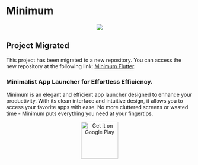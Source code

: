 # Minimum

<p align="center">
  <img src="https://i.imgur.com/3pVJtVg.png">
</p>

## Project Migrated

This project has been migrated to a new repository. You can access the new repository at the following link: [Minimum Flutter](https://github.com/JunioJsv/minimum-flutter).

### Minimalist App Launcher for Effortless Efficiency.

Minimum is an elegant and efficient app launcher designed to enhance your productivity. With its clean interface and intuitive design, it allows you to access your favorite apps with ease. No more cluttered screens or wasted time - Minimum puts everything you need at your fingertips.

<p align="center">
  <a  href='https://play.google.com/store/apps/details?id=juniojsv.minimum&pcampaignid=pcampaignidMKT-Other-global-all-co-prtnr-py-PartBadge-Mar2515-1'>
    <img height=100 alt='Get it on Google Play' src='https://play.google.com/intl/en_us/badges/static/images/badges/en_badge_web_generic.png'/>  
  </a>
</p>
